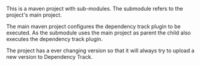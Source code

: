 This is a maven project with sub-modules. The submodule refers to the project's main project.

The main maven project configures the dependency track plugin to be executed.
As the submodule uses the main project as parent the child also executes the dependency track plugin.

The project has a ever changing version so that it will always try to upload a new
version to Dependency Track.
